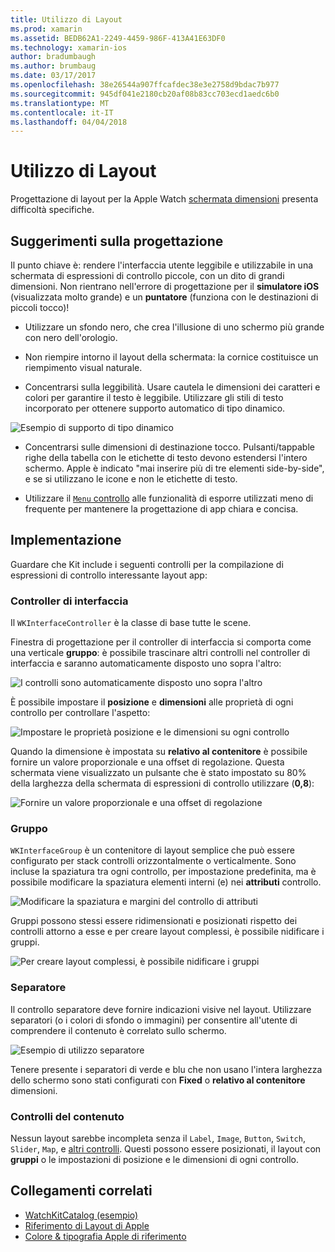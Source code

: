 ```yaml
---
title: Utilizzo di Layout
ms.prod: xamarin
ms.assetid: BEDB62A1-2249-4459-986F-413A41E63DF0
ms.technology: xamarin-ios
author: bradumbaugh
ms.author: brumbaug
ms.date: 03/17/2017
ms.openlocfilehash: 38e26544a907ffcafdec38e3e2758d9bdac7b977
ms.sourcegitcommit: 945df041e2180cb20af08b83cc703ecd1aedc6b0
ms.translationtype: MT
ms.contentlocale: it-IT
ms.lasthandoff: 04/04/2018
---
```

# <a name="working-with-layout"></a>Utilizzo di Layout

Progettazione di layout per la Apple Watch [schermata dimensioni](~/ios/watchos/app-fundamentals/screen-sizes.md) presenta difficoltà specifiche.

## <a name="design-tips"></a>Suggerimenti sulla progettazione

Il punto chiave è: rendere l'interfaccia utente leggibile e utilizzabile in una schermata di espressioni di controllo piccole, con un dito di grandi dimensioni. Non rientrano nell'errore di progettazione per il **simulatore iOS** (visualizzata molto grande) e un **puntatore** (funziona con le destinazioni di piccoli tocco)!

- Utilizzare un sfondo nero, che crea l'illusione di uno schermo più grande con nero dell'orologio.

- Non riempire intorno il layout della schermata: la cornice costituisce un riempimento visual naturale.

- Concentrarsi sulla leggibilità. Usare cautela le dimensioni dei caratteri e colori per garantire il testo è leggibile. Utilizzare gli stili di testo incorporato per ottenere supporto automatico di tipo dinamico.

![](layout-images/type.png "Esempio di supporto di tipo dinamico")

- Concentrarsi sulle dimensioni di destinazione tocco. Pulsanti/tappable righe della tabella con le etichette di testo devono estendersi l'intero schermo. Apple è indicato "mai inserire più di tre elementi side-by-side", e se si utilizzano le icone e non le etichette di testo.

- Utilizzare il [ `Menu` controllo](~/ios/watchos/user-interface/menu.md) alle funzionalità di esporre utilizzati meno di frequente per mantenere la progettazione di app chiara e concisa.


## <a name="implementation"></a>Implementazione

Guardare che Kit include i seguenti controlli per la compilazione di espressioni di controllo interessante layout app:

### <a name="interface-controller"></a>Controller di interfaccia

Il `WKInterfaceController` è la classe di base tutte le scene.

Finestra di progettazione per il controller di interfaccia si comporta come una verticale **gruppo**: è possibile trascinare altri controlli nel controller di interfaccia e saranno automaticamente disposto uno sopra l'altro:

![](layout-images/controller-scene.png "I controlli sono automaticamente disposto uno sopra l'altro")

È possibile impostare il **posizione** e **dimensioni** alle proprietà di ogni controllo per controllare l'aspetto:

![](layout-images/positionsize-attributes.png "Impostare le proprietà posizione e le dimensioni su ogni controllo")

Quando la dimensione è impostata su **relativo al contenitore** è possibile fornire un valore proporzionale e una offset di regolazione. Questa schermata viene visualizzato un pulsante che è stato impostato su 80% della larghezza della schermata di espressioni di controllo utilizzare (**0,8**):

![](layout-images/button-attributes.png "Fornire un valore proporzionale e una offset di regolazione")


### <a name="group"></a>Gruppo

`WKInterfaceGroup` è un contenitore di layout semplice che può essere configurato per stack controlli orizzontalmente o verticalmente. Sono incluse la spaziatura tra ogni controllo, per impostazione predefinita, ma è possibile modificare la spaziatura elementi interni (e) nei **attributi** controllo.

![](layout-images/group-attributes.png "Modificare la spaziatura e margini del controllo di attributi")

Gruppi possono stessi essere ridimensionati e posizionati rispetto dei controlli attorno a esse e per creare layout complessi, è possibile nidificare i gruppi.

![](layout-images/group-scene.png "Per creare layout complessi, è possibile nidificare i gruppi")


### <a name="separator"></a>Separatore

Il controllo separatore deve fornire indicazioni visive nel layout. Utilizzare separatori (o i colori di sfondo o immagini) per consentire all'utente di comprendere il contenuto è correlato sullo schermo.

![](layout-images/separator-scene.png "Esempio di utilizzo separatore")

Tenere presente i separatori di verde e blu che non usano l'intera larghezza dello schermo sono stati configurati con **Fixed** o **relativo al contenitore** dimensioni.

### <a name="content-controls"></a>Controlli del contenuto

Nessun layout sarebbe incompleta senza il `Label`, `Image`, `Button`, `Switch`, `Slider`, `Map`, e [altri controlli](~/ios/watchos/user-interface/index.md).
Questi possono essere posizionati, il layout con **gruppi** o le impostazioni di posizione e le dimensioni di ogni controllo.



## <a name="related-links"></a>Collegamenti correlati

- [WatchKitCatalog (esempio)](https://developer.xamarin.com/samples/monotouch/WatchKit/WatchKitCatalog/)
- [Riferimento di Layout di Apple](https://developer.apple.com/library/prerelease/ios/documentation/UserExperience/Conceptual/WatchHumanInterfaceGuidelines/Layout.html)
- [Colore & tipografia Apple di riferimento](https://developer.apple.com/library/prerelease/ios/documentation/UserExperience/Conceptual/WatchHumanInterfaceGuidelines/ColorandTypography.html)
